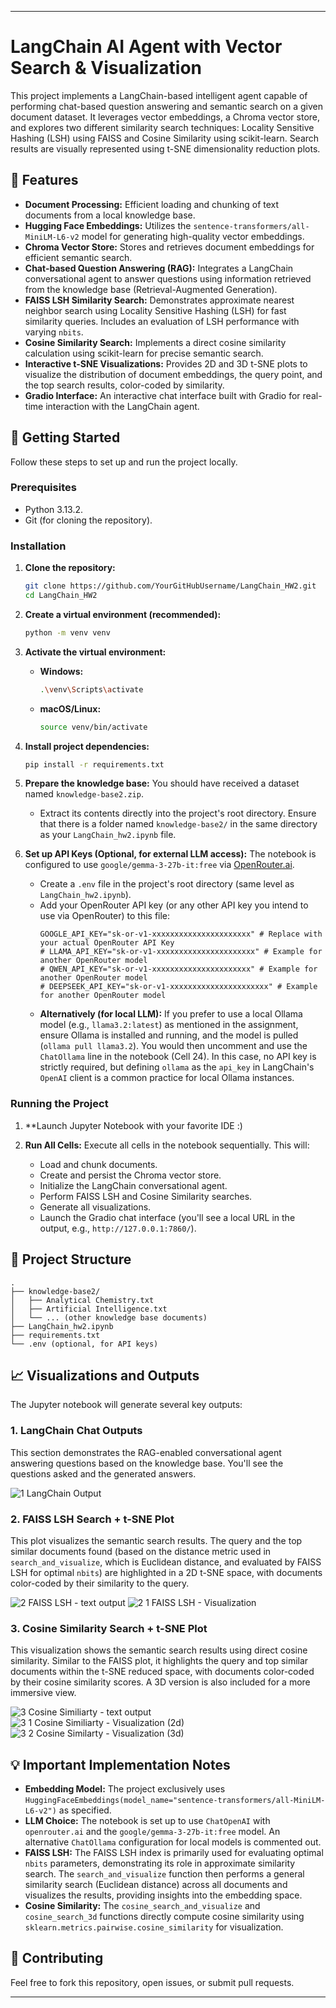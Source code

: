
---

# LangChain AI Agent with Vector Search & Visualization

This project implements a LangChain-based intelligent agent capable of performing chat-based question answering and semantic search on a given document dataset. It leverages vector embeddings, a Chroma vector store, and explores two different similarity search techniques: Locality Sensitive Hashing (LSH) using FAISS and Cosine Similarity using scikit-learn. Search results are visually represented using t-SNE dimensionality reduction plots.

## 🌟 Features

*   **Document Processing:** Efficient loading and chunking of text documents from a local knowledge base.
*   **Hugging Face Embeddings:** Utilizes the `sentence-transformers/all-MiniLM-L6-v2` model for generating high-quality vector embeddings.
*   **Chroma Vector Store:** Stores and retrieves document embeddings for efficient semantic search.
*   **Chat-based Question Answering (RAG):** Integrates a LangChain conversational agent to answer questions using information retrieved from the knowledge base (Retrieval-Augmented Generation).
*   **FAISS LSH Similarity Search:** Demonstrates approximate nearest neighbor search using Locality Sensitive Hashing (LSH) for fast similarity queries. Includes an evaluation of LSH performance with varying `nbits`.
*   **Cosine Similarity Search:** Implements a direct cosine similarity calculation using scikit-learn for precise semantic search.
*   **Interactive t-SNE Visualizations:** Provides 2D and 3D t-SNE plots to visualize the distribution of document embeddings, the query point, and the top search results, color-coded by similarity.
*   **Gradio Interface:** An interactive chat interface built with Gradio for real-time interaction with the LangChain agent.

## 🚀 Getting Started

Follow these steps to set up and run the project locally.

### Prerequisites

*   Python 3.13.2.
*   Git (for cloning the repository).

### Installation

1.  **Clone the repository:**
    ```bash
    git clone https://github.com/YourGitHubUsername/LangChain_HW2.git
    cd LangChain_HW2
    ```
    

2.  **Create a virtual environment (recommended):**
    ```bash
    python -m venv venv
    ```

3.  **Activate the virtual environment:**
    *   **Windows:**
        ```bash
        .\venv\Scripts\activate
        ```
    *   **macOS/Linux:**
        ```bash
        source venv/bin/activate
        ```

4.  **Install project dependencies:**
    ```bash
    pip install -r requirements.txt
    ```

5.  **Prepare the knowledge base:**
    You should have received a dataset named `knowledge-base2.zip`.
    *   Extract its contents directly into the project's root directory. Ensure that there is a folder named `knowledge-base2/` in the same directory as your `LangChain_hw2.ipynb` file.

6.  **Set up API Keys (Optional, for external LLM access):**
    The notebook is configured to use `google/gemma-3-27b-it:free` via [OpenRouter.ai](https://openrouter.ai/).
    *   Create a `.env` file in the project's root directory (same level as `LangChain_hw2.ipynb`).
    *   Add your OpenRouter API key (or any other API key you intend to use via OpenRouter) to this file:
        ```
        GOOGLE_API_KEY="sk-or-v1-xxxxxxxxxxxxxxxxxxxxxx" # Replace with your actual OpenRouter API Key
        # LLAMA_API_KEY="sk-or-v1-xxxxxxxxxxxxxxxxxxxxxx" # Example for another OpenRouter model
        # QWEN_API_KEY="sk-or-v1-xxxxxxxxxxxxxxxxxxxxxx" # Example for another OpenRouter model
        # DEEPSEEK_API_KEY="sk-or-v1-xxxxxxxxxxxxxxxxxxxxxx" # Example for another OpenRouter model
        ```
    *   **Alternatively (for local LLM):** If you prefer to use a local Ollama model (e.g., `llama3.2:latest`) as mentioned in the assignment, ensure Ollama is installed and running, and the model is pulled (`ollama pull llama3.2`). You would then uncomment and use the `ChatOllama` line in the notebook (Cell 24). In this case, no API key is strictly required, but defining `ollama` as the `api_key` in LangChain's `OpenAI` client is a common practice for local Ollama instances.

### Running the Project

1.  **Launch Jupyter Notebook with your favorite IDE :)

2.  **Run All Cells:** Execute all cells in the notebook sequentially. This will:
    *   Load and chunk documents.
    *   Create and persist the Chroma vector store.
    *   Initialize the LangChain conversational agent.
    *   Perform FAISS LSH and Cosine Similarity searches.
    *   Generate all visualizations.
    *   Launch the Gradio chat interface (you'll see a local URL in the output, e.g., `http://127.0.0.1:7860/`).

## 📂 Project Structure

```
.
├── knowledge-base2/
│   ├── Analytical Chemistry.txt
│   ├── Artificial Intelligence.txt
│   └── ... (other knowledge base documents)
├── LangChain_hw2.ipynb
├── requirements.txt
└── .env (optional, for API keys)
```

## 📈 Visualizations and Outputs

The Jupyter notebook will generate several key outputs:

### 1. LangChain Chat Outputs
This section demonstrates the RAG-enabled conversational agent answering questions based on the knowledge base. You'll see the questions asked and the generated answers.

![1  LangChain Output](https://github.com/user-attachments/assets/3e902217-0e91-4938-b1d8-13846689916a)


### 2. FAISS LSH Search + t-SNE Plot
This plot visualizes the semantic search results. The query and the top similar documents found (based on the distance metric used in `search_and_visualize`, which is Euclidean distance, and evaluated by FAISS LSH for optimal `nbits`) are highlighted in a 2D t-SNE space, with documents color-coded by their similarity to the query.

![2  FAISS LSH - text output](https://github.com/user-attachments/assets/b4226513-9ff2-4cbe-8c5c-40834d479488)
![2 1 FAISS LSH - Visualization](https://github.com/user-attachments/assets/c670271f-adff-4a5b-8667-116bd264a2a0)


### 3. Cosine Similarity Search + t-SNE Plot
This visualization shows the semantic search results using direct cosine similarity. Similar to the FAISS plot, it highlights the query and top similar documents within the t-SNE reduced space, with documents color-coded by their cosine similarity scores. A 3D version is also included for a more immersive view.

![3 Cosine Similiarty - text output](https://github.com/user-attachments/assets/6eaad84a-732c-48b6-b19f-a1b221988b8b)
![3 1 Cosine Similiarty - Visualization (2d)](https://github.com/user-attachments/assets/44b8a5f3-d233-4eb4-9ec2-c0c5f95fec8d)
![3 2 Cosine Similarty - Visualization (3d)](https://github.com/user-attachments/assets/6da73a2d-2ba6-42cd-9e41-27975ea40477)



## 💡 Important Implementation Notes

*   **Embedding Model:** The project exclusively uses `HuggingFaceEmbeddings(model_name="sentence-transformers/all-MiniLM-L6-v2")` as specified.
*   **LLM Choice:** The notebook is set up to use `ChatOpenAI` with `openrouter.ai` and the `google/gemma-3-27b-it:free` model. An alternative `ChatOllama` configuration for local models is commented out.
*   **FAISS LSH:** The FAISS LSH index is primarily used for evaluating optimal `nbits` parameters, demonstrating its role in approximate similarity search. The `search_and_visualize` function then performs a general similarity search (Euclidean distance) across all documents and visualizes the results, providing insights into the embedding space.
*   **Cosine Similarity:** The `cosine_search_and_visualize` and `cosine_search_3d` functions directly compute cosine similarity using `sklearn.metrics.pairwise.cosine_similarity` for visualization.

## 🤝 Contributing

Feel free to fork this repository, open issues, or submit pull requests.



---
